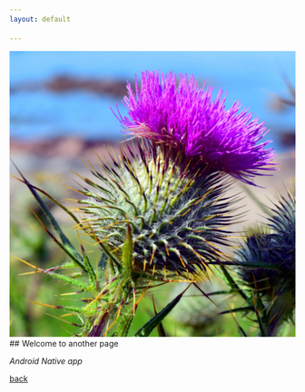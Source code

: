 ```yaml
---
layout: default

---
```

<img src="https://raw.githubusercontent.com/Chessdog68/my-github-page/main/assets/images/flower_scotts.png" alt="Flower Scotts" width="2500" />
## Welcome to another page

_Android Native app_

[back](./)
